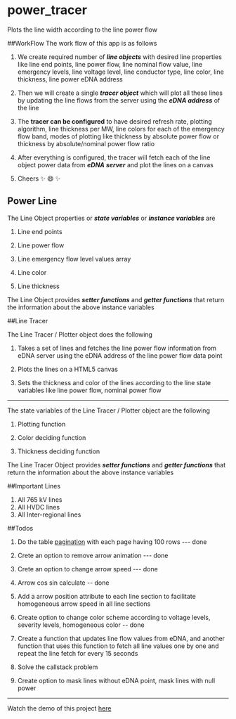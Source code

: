 # power_tracer
Plots the line width according to the line power flow

##WorkFlow
The work flow of this app is as follows

1. We create required number of **_line objects_** with desired line properties like line end points, line power flow, line nominal flow value, line emergency levels, line voltage level, line conductor type, line color, line thickness, line power eDNA address

2. Then we will create a single **_tracer object_** which will plot all these lines by updating the line flows from the server using the **_eDNA address_** of the line

3. The **tracer can be configured** to have desired refresh rate, plotting algorithm, line thickness per MW, line colors for each of the emergency flow band, modes of plotting like thickness by absolute power flow or thickness by absolute/nominal power flow ratio

4. After everything is configured, the tracer will fetch each of the line object power data from **_eDNA server_** and plot the lines on a canvas

5. Cheers :sparkles: :smile: :sparkles:


## Power Line

The Line Object properties or **_state variables_** or **_instance variables_** are

1. Line end points

2. Line power flow

3. Line emergency flow level values array

4. Line color

5. Line thickness

The Line Object provides **_setter functions_** and **_getter functions_** that return the information about the above instance variables

##Line Tracer

The Line Tracer / Plotter object does the following

1. Takes a set of lines and fetches the line power flow information from eDNA server using the eDNA address of the line power flow data point

2. Plots the lines on a HTML5 canvas

3. Sets the thickness and color of the lines according to the line state variables like line power flow, nominal power flow

***
The state variables of the Line Tracer / Plotter object are the following

1. Plotting function

2. Color deciding function

3. Thickness deciding function

The Line Tracer Object provides **_setter functions_** and **_getter functions_** that return the information about the above instance variables

##Important Lines
1. All 765 kV lines
2. All HVDC lines
3. All Inter-regional lines

##Todos

1. Do the table [pagination](http://code.ciphertrick.com/2015/06/01/search-sort-and-pagination-ngrepeat-angularjs/) with each page having 100 rows --- done

2. Crete an option to remove arrow animation --- done

3. Crete an option to change arrow speed --- done

4. Arrow cos sin calculate -- done

5. Add a arrow position attribute to each line section to facilitate homogeneous arrow speed in all line sections

6. Create option to change color scheme according to voltage levels, severity levels, homogeneous color -- done

7. Create a function that updates line flow values from eDNA, 
and another function that uses this function to fetch all line values one by one and repeat the line fetch for every 15 seconds

8. Solve the callstack problem

8. Create option to mask lines without eDNA point, mask lines with null power

***
Watch the demo of this project [here](https://posoco.github.io/power_tracer/apps/singletest)
